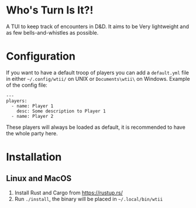 # Who's Turn Is It?!
A TUI to keep track of encounters in D&D. It aims to be Very lightweight and as few bells-and-whistles as possible.

# Configuration
If you want to have a default troop of players you can add a `default.yml` file in either `~/.config/wtii/` on UNIX or
`Documents\wtii\` on Windows. Example of the config file:

```
---
players:
  - name: Player 1
    desc: Some description to Player 1
  - name: Player 2
```

These players will always be loaded as default, it is recommended to have the whole party here.

# Installation
## Linux and MacOS
1. Install Rust and Cargo from https://rustup.rs/
2. Run `./install`, the binary will be placed in `~/.local/bin/wtii`
